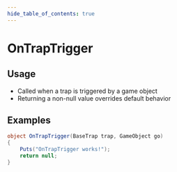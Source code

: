 ```yaml
---
hide_table_of_contents: true
---
```


# OnTrapTrigger

## Usage

* Called when a trap is triggered by a game object
* Returning a non-null value overrides default behavior

## Examples

```csharp title=""
object OnTrapTrigger(BaseTrap trap, GameObject go)
{
    Puts("OnTrapTrigger works!");
    return null;
}
```
